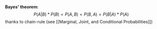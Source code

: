 **Bayes' theorem**:
$$P(A|B)*P(B) = P(A,B) = P(B,A) = P(B|A)*P(A)$$
thanks to chain-rule (see [[Marginal, Joint, and Conditional Probabilities]])